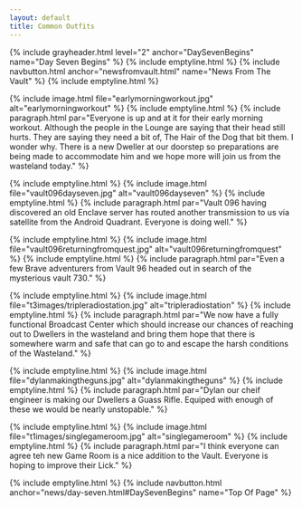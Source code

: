 ```yaml
---
layout: default
title: Common Outfits
---
```

{% include grayheader.html level="2" anchor="DaySevenBegins" name="Day Seven Begins" %}
{% include emptyline.html %}
{% include navbutton.html anchor="newsfromvault.html" name="News From The Vault" %}
{% include emptyline.html %}

{% include image.html file="earlymorningworkout.jpg" alt="earlymorningworkout" %}
{% include emptyline.html %}
{% include paragraph.html par="Everyone is up and at it for their early morning workout. Although the people in the Lounge are saying that their head still hurts. They are saying they need a bit of, The Hair of the Dog that bit them. I wonder why. There is a new Dweller at our doorstep so preparations are being made to accommodate him and we hope more will join us from the wasteland today." %}

{% include emptyline.html %}
{% include image.html file="vault096dayseven.jpg" alt="vault096dayseven" %}
{% include emptyline.html %}
{% include paragraph.html par="Vault 096 having discovered an old Enclave server has routed another transmission to us via satellite from the Android Quadrant. Everyone is doing well." %}

{% include emptyline.html %}
{% include image.html file="vault096returningfromquest.jpg" alt="vault096returningfromquest" %}
{% include emptyline.html %}
{% include paragraph.html par="Even a few Brave adventurers from Vault 96 headed out in search of the mysterious vault 730." %}

{% include emptyline.html %}
{% include image.html file="t3images/tripleradiostation.jpg" alt="tripleradiostation" %}
{% include emptyline.html %}
{% include paragraph.html par="We now have a fully functional Broadcast Center which should increase our chances of reaching out to Dwellers in the wasteland and bring them hope that there is somewhere warm and safe that can go to and escape the harsh conditions of the Wasteland." %}

{% include emptyline.html %}
{% include image.html file="dylanmakingtheguns.jpg" alt="dylanmakingtheguns" %}
{% include emptyline.html %}
{% include paragraph.html par="Dylan our cheif engineer is making our Dwellers a Guass Rifle. Equiped with enough of these we would be nearly unstopable." %}

{% include emptyline.html %}
{% include image.html file="t1images/singlegameroom.jpg" alt="singlegameroom" %}
{% include emptyline.html %}
{% include paragraph.html par="I think everyone can agree teh new Game Room is a nice addition to the Vault. Everyone is hoping to improve their Lick." %}


{% include emptyline.html %}
{% include navbutton.html anchor="news/day-seven.html#DaySevenBegins" name="Top Of Page" %}
